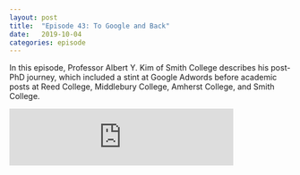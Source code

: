 ```yaml
---
layout: post
title:  "Episode 43: To Google and Back"
date:   2019-10-04
categories: episode
---
```


In this episode, Professor Albert Y. Kim of Smith College describes his post-PhD journey, which included a stint at Google Adwords before academic posts at Reed College, Middlebury College, Amherst College, and Smith College.

<iframe src="https://anchor.fm/databytes/embed/episodes/43-To-Google-and-Back-e5ofvi" height="102px" width="400px" frameborder="0" scrolling="no"></iframe>

